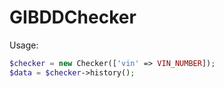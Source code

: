 # GIBDDChecker
Usage:
```php
$checker = new Checker(['vin' => VIN_NUMBER]);
$data = $checker->history();
```
